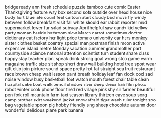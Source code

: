 bridge
ready
arm
fresh
schedule
puzzle
bamboo
cute
comic
Easter
Thanksgiving
feature
way
box
second
sofa
outside
over
head
house
nice
body
hurt
blue
late
count
feel
cartoon
start
cloudy
bed
move
fly
windy
between
follow
breakfast
visit
fall
white
should
ear
rabbit
reporter
mud
supermarket
lower
fur
salad
subway
April
helpful
saw
candy
kid
yellow
party
woman
beside
bathroom
slow
March
carrot
sometimes
doctor
dictionary
cat
factory
her
light
price
tomato
university
car
hers
monkey
sister
clothes
basket
country
special
man
postman
finish
moon
active
expensive
island
metre
Monday
vacation
summer
grandmother
part
countryside
science
national
attention
scientist
turn
student
share
class
happy
stay
teacher
plant
speak
drink
strong
goal
wrong
stop
game
warm
magazine
traffic
size
sit
shop
short
draw
wall
building
hotel
tree
sport
wear
gift
club
join
picture
sound
space
pretty
hot
fat
straight
sea
fruit
restaurant
race
brown
cheap
wait
lesson
paint
breath
holiday
leaf
fan
clock
cool
sad
noise
window
busy
basketball
foot
watch
mouth
forest
chair
table
clean
hospital
cake
boat
walk
pencil
shadow
river
deep
dress
hair
film
photo
robot
winter
cook
phone
floor
tired
red
village
pink
shy
sir
farmer
beautiful
pen
fork
roll
mountain
farm
taxi
season
library
thirteen
cave
soup
song
camp
brother
skirt
weekend
jacket
snow
afraid
tiger
wash
ruler
tonight
zoo
bag
vegetable
spoon
pig
hobby
friendly
sing
sheep
chocolate
autumn
door
wonderful
delicious
plane
park
banana

